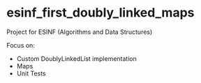 # esinf_first_doubly_linked_maps

Project for ESINF (Algorithms and Data Structures)

Focus on:
 * Custom DoublyLinkedList implementation 
 * Maps
 * Unit Tests
